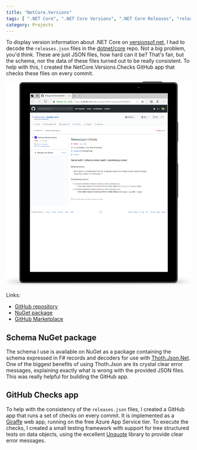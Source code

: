 ```yaml
---
title: "NetCore.Versions"
tags: [ ".NET Core", ".NET Core Versions", ".NET Core Releases", "releases.json" ]
category: Projects
---
```


To display version information about .NET Core on [versionsof.net](/projects/versionsof-net), I had to decode the `releases.json` files in the [dotnet/core](https://github.com/dotnet/core) repo. Not a big problem, you'd think. These are just JSON files, how hard can it be? That's fair, but the schema, nor the data of these files turned out to be really consistent. To help with this, I created the NetCore.Versions.Checks GitHub app that checks these files on every commit.

![A tablet showing GitHub with a failed check for releases.json files in my fork of dotnet/core](screenshot.png)

Links:

- [GitHub repository](https://github.com/arthurrump/NetCore.Versions)
- [NuGet package](https://nuget.org/packages/NetCoreVersions)
- [GitHub Marketplace](https://github.com/apps/netcore-versions-checks)

## Schema NuGet package
The schema I use is available on NuGet as a package containing the schema expressed in F# records and decoders for use with [Thoth.Json.Net](https://www.nuget.org/packages/Thoth.Json.Net). One of the biggest benefits of using Thoth.Json are its crystal clear error messages, explaining exactly what is wrong with the provided JSON files. This was really helpful for building the GitHub app.


## GitHub Checks app
To help with the consistency of the `releases.json` files, I created a GitHub app that runs a set of checks on every commit. It is implemented as a [Giraffe](https://github.com/giraffe-fsharp/Giraffe) web app, running on the free Azure App Service tier. To execute the checks, I created a small testing framework with support for tree structured tests on data objects, using the excellent [Unquote](https://github.com/SwensenSoftware/unquote) library to provide clear error messages.